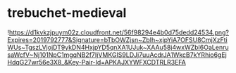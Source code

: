 # trebuchet-medieval












!https://d1kvkzjpuym02z.cloudfront.net/56f98294e4b0d75dedd24534.png?Expires=2019792777&Signature=bTbOWZjsn~ZbIh~xjpYiA7OFSU8CmjXzFtiWUs~TgszLVjojDT9ykDN4HxjpYD5qnXA1UJuk~XAAu58j4wxWZbI6OaLenrusaWcfV~Nj101NpC1mgqNB2f7IjVMKGIS9LDJj7uuAcdrJA1WkcB7kYRhio6gEjHdqG27wr56e3X8_&Key-Pair-Id=APKAJXYWFXCDTRLR3EFA